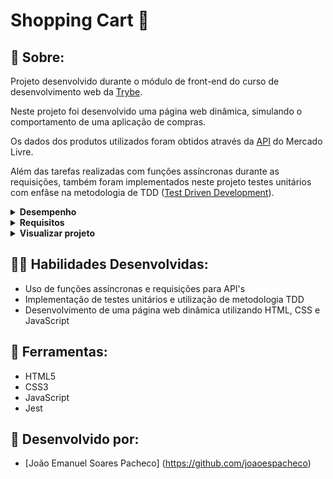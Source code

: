 # Shopping Cart 🛒

## 📄 Sobre:

Projeto desenvolvido durante o módulo de front-end do curso de desenvolvimento web da [Trybe](https://www.betrybe.com/).

Neste projeto foi desenvolvido uma página web dinâmica, simulando o comportamento de uma aplicação de compras.

Os dados dos produtos utilizados foram obtidos através da [API](https://developers.mercadolivre.com.br/pt_br/itens-e-buscas) do Mercado Livre.

Além das tarefas realizadas com funções assíncronas durante as requisições, também foram implementados neste projeto testes unitários com enfâse na metodologia de TDD ([Test Driven Development](https://www.devmedia.com.br/test-driven-development-tdd-simples-e-pratico/18533)).

<details>
<summary><strong>Desempenho</strong></summary>
Aprovado com 100% de desempenho em todos os requisitos
</details>

<details>
<summary><strong>Requisitos</strong></summary>
Requisitos Obrigatórios: 
</br>
</br>
1. (TDD) Desenvolva testes de no mínimo 25% de cobertura total e 100% da função `fetchProducts` </br>
2. Crie uma listagem de produtos </br>
3. (TDD) Desenvolva testes de no mínimo 50% de cobertura total e 100% da função `fetchItem` </br>
4. Adicione o produto ao carrinho de compras </br>
5. Remova o item do carrinho de compras ao clicar nele </br>
6. (TDD) Desenvolva testes de no mínimo 75% de cobertura total e 100% da função `saveCartItems` </br>
7. (TDD) Desenvolva testes para atingir 100% de cobertura total e 100% da função `getSavedCartItems` </br>
8. Carregue o carrinho de compras ao iniciar a página </br>
9. Calcule o valor total dos itens do carrinho de compras </br>
10. Limpe o carrinho de compras </br>
11. Adicione um texto de `carregando` durante uma requisição à API </br>
</details>

<details>
<summary><strong>Visualizar projeto</strong></summary>
:construction: Área em construção ! :construction:
</details>

## 🤹🏽 Habilidades Desenvolvidas:
* Uso de funções assíncronas e requisições para API's
* Implementação de testes unitários e utilização de metodologia TDD
* Desenvolvimento de uma página web dinâmica utilizando HTML, CSS e JavaScript

## 🧰 Ferramentas:
* HTML5
* CSS3
* JavaScript
* Jest

## 📝 Desenvolvido por:
* [João Emanuel Soares Pacheco] (https://github.com/joaoespacheco)





